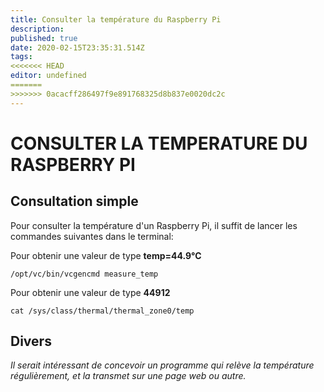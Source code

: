 ```yaml
---
title: Consulter la température du Raspberry Pi
description: 
published: true
date: 2020-02-15T23:35:31.514Z
tags: 
<<<<<<< HEAD
editor: undefined
=======
>>>>>>> 0acacff286497f9e891768325d8b837e0020dc2c
---
```


# CONSULTER LA TEMPERATURE DU RASPBERRY PI

## Consultation simple

Pour consulter la température d'un Raspberry Pi, il suffit de lancer les commandes suivantes dans le terminal:

Pour obtenir une valeur de type **temp=44.9°C**

`/opt/vc/bin/vcgencmd measure_temp`

Pour obtenir une valeur de type **44912**

`cat /sys/class/thermal/thermal_zone0/temp`

## Divers

_Il serait intéressant de concevoir un programme qui relève la température régulièrement, et la transmet sur une page web ou autre._
